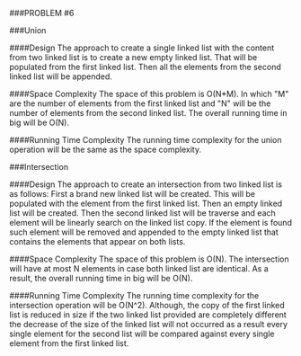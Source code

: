 ###PROBLEM #6

###Union

####Design
The approach to create a single linked list with the content from two linked list is to create a new empty linked list. 
That will be populated from the first linked list. Then all the elements from the second linked list will be 
appended.

####Space Complexity
The space of this problem is O(N*M). In which "M" are the number of elements from the first linked list and "N" will be 
the number of elements from the second linked list. The overall running time in big will be O(N).

####Running Time Complexity
The running time complexity for the union operation will be the same as the space complexity.

###Intersection

####Design
The approach to create an intersection from two linked list is as follows: First a brand new linked list will be 
created. This will be populated with the element from the first linked list. Then an empty linked list will be created.
Then the second linked list will be traverse and each element will be linearly search on the linked list copy. If the 
element is found such element will be removed and appended to the empty linked list that contains the elements that 
appear on both lists.

####Space Complexity
The space of this problem is O(N). The intersection will have at most N elements in case both linked list are identical.
As a result, the overall running time in big will be O(N).

####Running Time Complexity
The running time complexity for the intersection operation will be O(N^2). Although, the copy of the first linked list 
is reduced in size if the two linked list provided are completely different the decrease of the size of the linked list 
will not occurred as a result every single element for the second list will be compared against every single element 
from the first linked list.